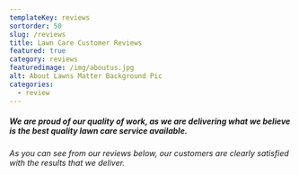 ```yaml
---
templateKey: reviews
sortorder: 50
slug: /reviews
title: Lawn Care Customer Reviews
featured: true
category: reviews
featuredimage: /img/aboutus.jpg
alt: About Lawns Matter Background Pic
categories:
  - review
---
```

##### We are proud of our quality of work, as we are delivering what we believe is the best quality lawn care service available. #####

###### As you can see from our reviews below, our customers are clearly satisfied with the results that we deliver. ######
